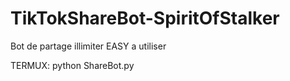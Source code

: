 # TikTokShareBot-SpiritOfStalker
Bot de partage illimiter EASY a utiliser

TERMUX:
python ShareBot.py
